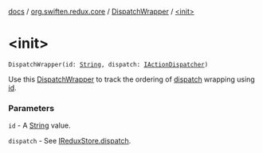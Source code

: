 [docs](../../index.md) / [org.swiften.redux.core](../index.md) / [DispatchWrapper](index.md) / [&lt;init&gt;](./-init-.md)

# &lt;init&gt;

`DispatchWrapper(id: `[`String`](https://kotlinlang.org/api/latest/jvm/stdlib/kotlin/-string/index.html)`, dispatch: `[`IActionDispatcher`](../-i-action-dispatcher.md)`)`

Use this [DispatchWrapper](index.md) to track the ordering of [dispatch](dispatch.md) wrapping using [id](id.md).

### Parameters

`id` - A [String](https://kotlinlang.org/api/latest/jvm/stdlib/kotlin/-string/index.html) value.

`dispatch` - See [IReduxStore.dispatch](../-i-dispatcher-provider/dispatch.md).